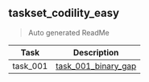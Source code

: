 ## taskset_codility_easy

> Auto generated ReadMe

| Task     | Description                                                      |
|----------|------------------------------------------------------------------|
| task_001 | [task_001_binary_gap](taskset_codility_easy/task_001_binary_gap) |

